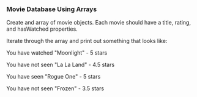 ### Movie Database Using Arrays

Create and array of movie objects. Each movie should have a title, rating, and hasWatched properties. 

Iterate through the array and print out something that looks like:

You have watched "Moonlight" - 5 stars

You have not seen "La La Land" - 4.5 stars

You have seen "Rogue One" - 5 stars

You have not seen "Frozen" - 3.5 stars
